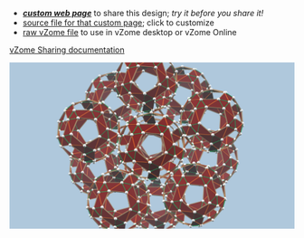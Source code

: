 
 - [***custom web page***][post] to share this design; *try it before you share it!*
 - [source file for that custom page][source]; click to customize
 - [raw vZome file][raw] to use in vZome desktop or vZome Online

[vZome Sharing documentation](https://vzome.github.io/vzome/sharing.html#how-it-works)

![Image](<cool-geometry.png>)


[post]: <https://vzometest.github.io/vzome-sharing/2021/12/12/cool-geometry-19-13-41.html>
[source]: <https://github.com/vzometest/vzome-sharing/edit/main/_posts/2021-12-12-cool-geometry-19-13-41.md>
[raw]: <https://raw.githubusercontent.com/vzometest/vzome-sharing/main/2021/12/12/19-13-41-cool-geometry/cool-geometry.vZome>